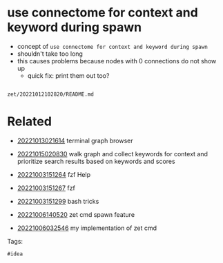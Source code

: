 # use connectome for context and keyword during spawn

- concept of `use connectome for context and keyword during spawn`
- shouldn't take too long
- this causes problems because nodes with 0 connections do not show up
  - quick fix: print them out too?

```
```

` zet/20221012102820/README.md `

# Related

- [20221013021614](/zet/20221013021614/README.md) terminal graph browser

- [20221015020830](/zet/20221015020830/README.md) walk graph and collect keywords for context and prioritize search results based on keywords and scores
- [20221003151264](/zet/20221003151264/README.md) fzf Help
- [20221003151267](/zet/20221003151267/README.md) fzf
- [20221003151299](/zet/20221003151299/README.md) bash tricks
- [20221006140520](/zet/20221006140520/README.md) zet cmd spawn feature
- [20221006032546](/zet/20221006032546/README.md) my implementation of zet cmd

Tags:

    #idea

